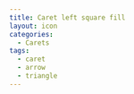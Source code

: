 ```yaml
---
title: Caret left square fill
layout: icon
categories:
  - Carets
tags:
  - caret
  - arrow
  - triangle
---
```

